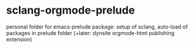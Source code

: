 sclang-orgmode-prelude
======================

personal folder for emacs-prelude package: setup of sclang, auto-load of packages in prelude folder (+later: dynsite orgmode-html publishing extension)

